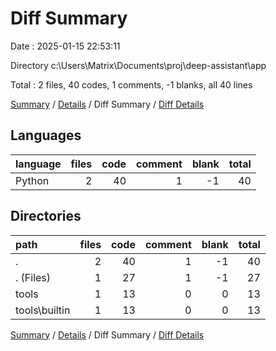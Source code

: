 # Diff Summary

Date : 2025-01-15 22:53:11

Directory c:\\Users\\Matrix\\Documents\\proj\\deep-assistant\\app

Total : 2 files,  40 codes, 1 comments, -1 blanks, all 40 lines

[Summary](results.md) / [Details](details.md) / Diff Summary / [Diff Details](diff-details.md)

## Languages
| language | files | code | comment | blank | total |
| :--- | ---: | ---: | ---: | ---: | ---: |
| Python | 2 | 40 | 1 | -1 | 40 |

## Directories
| path | files | code | comment | blank | total |
| :--- | ---: | ---: | ---: | ---: | ---: |
| . | 2 | 40 | 1 | -1 | 40 |
| . (Files) | 1 | 27 | 1 | -1 | 27 |
| tools | 1 | 13 | 0 | 0 | 13 |
| tools\\builtin | 1 | 13 | 0 | 0 | 13 |

[Summary](results.md) / [Details](details.md) / Diff Summary / [Diff Details](diff-details.md)